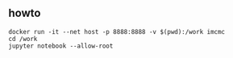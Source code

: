 ## howto

    docker run -it --net host -p 8888:8888 -v $(pwd):/work imcmc
    cd /work
    jupyter notebook --allow-root


